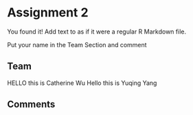 # Assignment 2

You found it!  Add text to as if it were a regular R Markdown file.

Put your name in the Team Section and comment

## Team
HELLO this is Catherine Wu
Hello this is Yuqing Yang
## Comments
